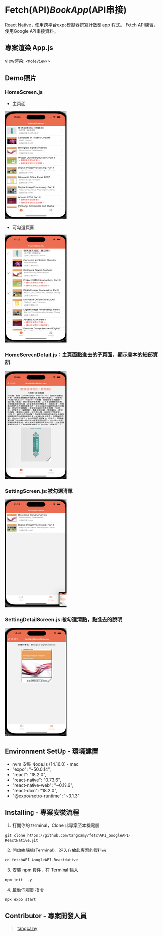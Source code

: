 # Fetch(API)_BookApp_(API串接)
React Native，使用跨平台expo模擬器撰寫計數器 app 程式。
Fetch API練習，使用Google API串接資料。

## 專案渲染 App.js
view渲染: `<ModeView/>`

## Demo照片
###  HomeScreen.js 
- 主頁面
<img src="https://github.com/tangcamy/fetchAPI_GoogleAPI-ReactNative/blob/main/src/demo/Books_HomeScreen.png" alt="HomeScreen" width="200" height="350" />

- 可勾選頁面
<img src="https://github.com/tangcamy/fetchAPI_GoogleAPI-ReactNative/blob/main/src/demo/Books_HomeScreen_select.png" alt="SelectHomeScreen" width="200" height="350" />

###  HomeScreenDetail.js：主頁面點進去的子頁面，顯示書本的細部資訊
<img src="https://github.com/tangcamy/fetchAPI_GoogleAPI-ReactNative/blob/main/src/demo/Book_HomeScreenDetail.png" alt="HomeScreenDetail" width="200" height="350" />

### SettingScreen.js:被勾選清單
<img src="https://github.com/tangcamy/fetchAPI_GoogleAPI-ReactNative/blob/main/src/demo/Books_Settings.png" alt="HomeScreenDetail" width="200" height="350" />

### SettingDetailScreen.js:被勾選清點，點進去的說明
<img src="https://github.com/tangcamy/fetchAPI_GoogleAPI-ReactNative/blob/main/src/demo/Books_SettingsDetail.png" alt="HomeScreenDetail" width="200" height="350" />


## Environment SetUp - 環境建置
  - nvm 安裝 Node.js (14.16.0) - mac 
  - "expo": "~50.0.14",
  - "react": "18.2.0",
  - "react-native": "0.73.6",
  - "react-native-web": "~0.19.6",
  - "react-dom": "18.2.0",
  - "@expo/metro-runtime": "~3.1.3"

## Installing - 專案安裝流程

1. 打開你的 terminal，Clone 此專案至本機電腦

```
git clone https://github.com/tangcamy/fetchAPI_GoogleAPI-ReactNative.git
```

2. 開啟終端機(Terminal)，進入存放此專案的資料夾

```
cd fetchAPI_GoogleAPI-ReactNative
```

3. 安裝 npm 套件，在 Terminal 輸入 

```
npm init  -y 
```

4. 啟動伺服器 指令
```
npx expo start
```



## Contributor - 專案開發人員
> [tangcamy](https://github.com/tangcamy)

